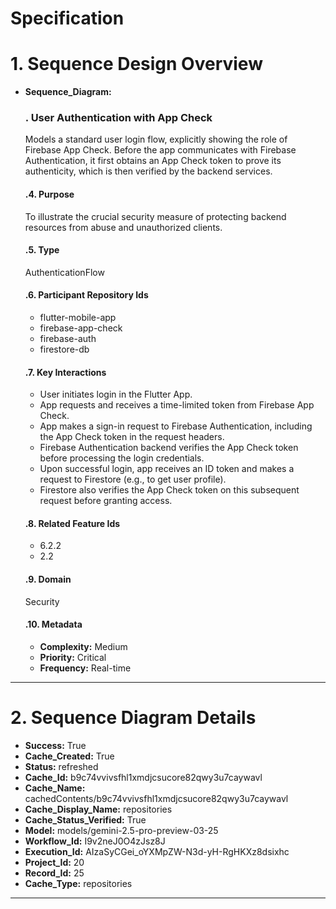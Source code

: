 # Specification

# 1. Sequence Design Overview

- **Sequence_Diagram:**
  ### . User Authentication with App Check
  Models a standard user login flow, explicitly showing the role of Firebase App Check. Before the app communicates with Firebase Authentication, it first obtains an App Check token to prove its authenticity, which is then verified by the backend services.

  #### .4. Purpose
  To illustrate the crucial security measure of protecting backend resources from abuse and unauthorized clients.

  #### .5. Type
  AuthenticationFlow

  #### .6. Participant Repository Ids
  
  - flutter-mobile-app
  - firebase-app-check
  - firebase-auth
  - firestore-db
  
  #### .7. Key Interactions
  
  - User initiates login in the Flutter App.
  - App requests and receives a time-limited token from Firebase App Check.
  - App makes a sign-in request to Firebase Authentication, including the App Check token in the request headers.
  - Firebase Authentication backend verifies the App Check token before processing the login credentials.
  - Upon successful login, app receives an ID token and makes a request to Firestore (e.g., to get user profile).
  - Firestore also verifies the App Check token on this subsequent request before granting access.
  
  #### .8. Related Feature Ids
  
  - 6.2.2
  - 2.2
  
  #### .9. Domain
  Security

  #### .10. Metadata
  
  - **Complexity:** Medium
  - **Priority:** Critical
  - **Frequency:** Real-time
  


---

# 2. Sequence Diagram Details

- **Success:** True
- **Cache_Created:** True
- **Status:** refreshed
- **Cache_Id:** b9c74vvivsfhl1xmdjcsucore82qwy3u7caywavl
- **Cache_Name:** cachedContents/b9c74vvivsfhl1xmdjcsucore82qwy3u7caywavl
- **Cache_Display_Name:** repositories
- **Cache_Status_Verified:** True
- **Model:** models/gemini-2.5-pro-preview-03-25
- **Workflow_Id:** I9v2neJ0O4zJsz8J
- **Execution_Id:** AIzaSyCGei_oYXMpZW-N3d-yH-RgHKXz8dsixhc
- **Project_Id:** 20
- **Record_Id:** 25
- **Cache_Type:** repositories


---


